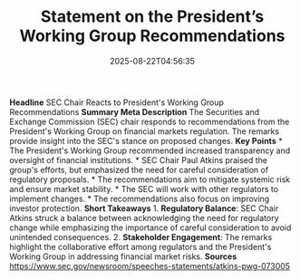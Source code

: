 ﻿---
title: "Statement on the President’s Working Group Recommendations"
date: "2025-08-22T04:56:35"
category: "Markets"
summary: ""
slug: "statement on the presidents working group recommendations"
source_urls:
  - "https://www.sec.gov/newsroom/speeches-statements/atkins-pwg-073005"
seo:
  title: "Statement on the President’s Working Group Recommendations | Hash n Hedge"
  description: ""
  keywords: ["news", "markets", "brief"]
---
**Headline** SEC Chair Reacts to President's Working Group Recommendations  **Summary Meta Description** The Securities and Exchange Commission (SEC) chair responds to recommendations from the President's Working Group on financial markets regulation. The remarks provide insight into the SEC's stance on proposed changes.  **Key Points**  * The President's Working Group recommended increased transparency and oversight of financial institutions. * SEC Chair Paul Atkins praised the group's efforts, but emphasized the need for careful consideration of regulatory proposals. * The recommendations aim to mitigate systemic risk and ensure market stability. * The SEC will work with other regulators to implement changes. * The recommendations also focus on improving investor protection.  **Short Takeaways**  1. **Regulatory Balance**: SEC Chair Atkins struck a balance between acknowledging the need for regulatory change while emphasizing the importance of careful consideration to avoid unintended consequences. 2. **Stakeholder Engagement**: The remarks highlight the collaborative effort among regulators and the President's Working Group in addressing financial market risks.  **Sources** https://www.sec.gov/newsroom/speeches-statements/atkins-pwg-073005 
